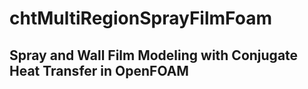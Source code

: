 # chtMultiRegionSprayFilmFoam 
## Spray and Wall Film Modeling with Conjugate Heat Transfer in OpenFOAM
